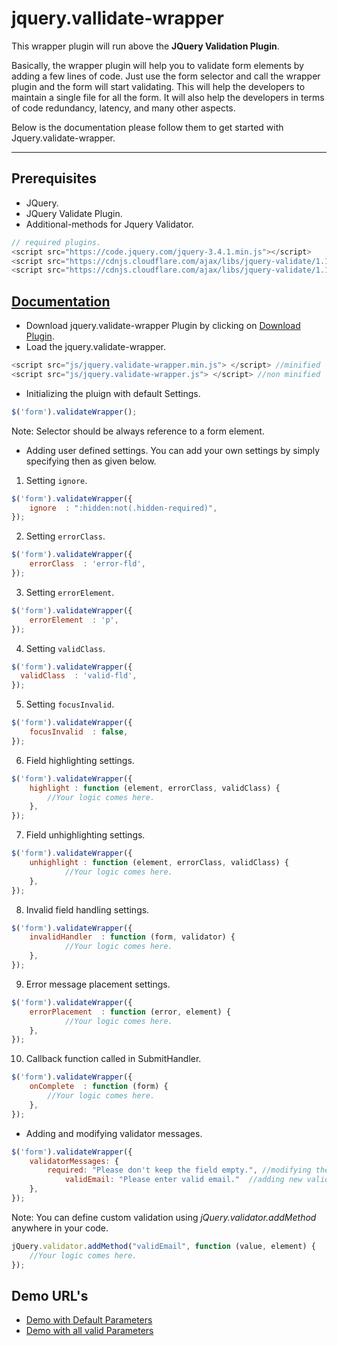 # jquery.vallidate-wrapper

This wrapper plugin will run above the **JQuery Validation Plugin**.

Basically, the wrapper plugin will help you to validate form elements by adding a few lines of code. Just use the form selector and call the wrapper plugin and the form will start validating. 
This will help the developers to maintain a single file for all the form. It will also help the developers in terms of code redundancy, latency, and many other aspects.

Below is the documentation please follow them to get started with Jquery.validate-wrapper.

---
## Prerequisites
* JQuery.
* JQuery Validate Plugin.
* Additional-methods for Jquery Validator.
```js
// required plugins.
<script src="https://code.jquery.com/jquery-3.4.1.min.js"></script>
<script src="https://cdnjs.cloudflare.com/ajax/libs/jquery-validate/1.19.1/jquery.validate.min.js"></script>
<script src="https://cdnjs.cloudflare.com/ajax/libs/jquery-validate/1.19.1/additional-methods.min.js"></script>
```

## [Documentation](https://sid04naik.github.io/jquery.vallidate-wrapper/)
* Download jquery.validate-wrapper Plugin by clicking on [Download Plugin](https://github.com/sid04naik/jquery.vallidate-wrapper).
* Load the jquery.validate-wrapper.
```js
<script src="js/jquery.validate-wrapper.min.js"> </script> //minified
<script src="js/jquery.validate-wrapper.js"> </script> //non minified
```
* Initializing the pluign with default Settings.
```js
$('form').validateWrapper();
```
Note: Selector should be always reference to a form element.
* Adding user defined settings.
You can add your own settings by simply specifying then as given below.
1. Setting `ignore`.
```js
$('form').validateWrapper({
	ignore  : ":hidden:not(.hidden-required)",
});
```
2. Setting `errorClass`.
```js
$('form').validateWrapper({
	errorClass  : 'error-fld',
});
```
3. Setting `errorElement`.
```js
$('form').validateWrapper({
	errorElement  : 'p',
});
```
4. Setting `validClass`.
  ```js
$('form').validateWrapper({
	validClass  : 'valid-fld',
});
```
5. Setting `focusInvalid`.
```js
$('form').validateWrapper({
	focusInvalid  : false,
});
```
6. Field highlighting settings.
```js
$('form').validateWrapper({
	highlight : function (element, errorClass, validClass) {
		//Your logic comes here.
	},
});
```
7. Field unhighlighting settings.
```js
$('form').validateWrapper({
	unhighlight : function (element, errorClass, validClass) {
    		//Your logic comes here.
  	},
});
```
8. Invalid field handling settings.
```js
$('form').validateWrapper({
	invalidHandler  : function (form, validator) {
    		//Your logic comes here.
  	},
});
```
9. Error message placement settings.
```js
$('form').validateWrapper({
	errorPlacement  : function (error, element) {
    		//Your logic comes here.
  	},
});
```
10. Callback function called in SubmitHandler.
```js
$('form').validateWrapper({
	onComplete  : function (form) {
		//Your logic comes here.
	},
});
```
* Adding and modifying validator messages.
```js
$('form').validateWrapper({
	validatorMessages: {
		required: "Please don't keep the field empty.", //modifying the message.
    		validEmail: "Please enter valid email."  //adding new validator Message for custom validarion method.
  	},
});
```
Note: You can define custom validation using *jQuery.validator.addMethod* anywhere in your code.
```js
jQuery.validator.addMethod("validEmail", function (value, element) {
	//Your logic comes here.
});
```

## Demo URL's
*   [Demo with Default Parameters](https://sid04naik.github.io/jquery.vallidate-wrapper/default-demo.html)
*   [Demo with all valid Parameters](https://sid04naik.github.io/jquery.vallidate-wrapper/demo-with-params.html)
